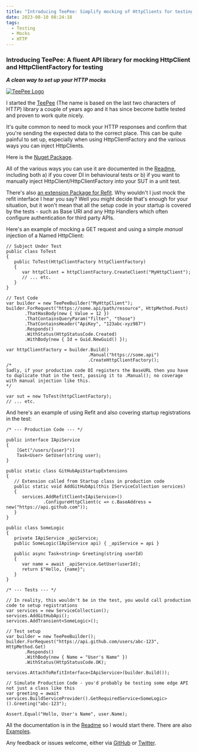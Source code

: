 ```yaml
---
title: "Introducing TeePee: Simplify mocking of HttpClients for testing"
date: 2023-08-10 08:24:18
tags:
  - Testing
  - Mocks
  - HTTP
---
```


### Introducing TeePee: A fluent API library for mocking HttpClient and HttpClientFactory for testing

**_A clean way to set up your HTTP mocks_**

[![TeePee Logo](https://raw.githubusercontent.com/oatsoda/TeePee/main/TeePee/teepee-icon.png)](https://github.com/oatsoda/TeePee)

I started the [TeePee](https://github.com/oatsoda/TeePee) (The name is based on the last two characters of HT*TP*) library a couple of years ago and it has since become battle tested and proven to work quite nicely.

It's quite common to need to mock your HTTP responses and confirm that you're sending the expected data to the correct place. This can be quite painful to set up, especially when using HttpClientFactory and the various ways you can inject HttpClients.

Here is the [Nuget Package](https://www.nuget.org/packages/TeePee/).

All of the various ways you can use it are documented in the [Readme](https://github.com/oatsoda/TeePee#readme), including both a) if you cover DI in behavioural tests or b) if you want to manually inject HttpClient/HttpClientFactory into your SUT in a unit test.

There's also [an extension Package for Refit](https://www.nuget.org/packages/TeePee.Refit/). Why wouldn't I just mock the refit interface I hear you say? Well you might decide that's enough for your situation, but it won't mean that all the setup code in your startup is covered by the tests - such as Base URI and any Http Handlers which often configure authentication for third party APIs.

Here's an example of mocking a GET request and using a simple _manual_ injection of a Named HttpClient:

```[csharp]
// Subject Under Test
public class ToTest
{
   public ToTest(HttpClientFactory httpClientFactory)
   {
      var httpClient = httpClientFactory.CreateClient("MyHttpClient");
      // ... etc.
   }
}

// Test Code
var builder = new TeePeeBuilder("MyHttpClient");
builder.ForRequest("https://some.api/path/resource", HttpMethod.Post)
       .ThatHasBody(new { Value = 12 })
       .ThatContainsQueryParam("filter", "those")
       .ThatContainsHeader("ApiKey", "123abc-xyz987")
       .Responds()
       .WithStatus(HttpStatusCode.Created)
       .WithBody(new { Id = Guid.NewGuid() });

var httpClientFactory = builder.Build()
                               .Manual("https://some.api")
                               .CreateHttpClientFactory();
/*
Sadly, if your production code DI registers the BaseURL then you have to duplicate that in the test, passing it to .Manual(); no coverage with manual injection like this.
*/

var sut = new ToTest(httpClientFactory);
// ... etc.
```

And here's an example of using Refit and also covering startup registrations in the test:

```[csharp]
/* --- Production Code --- */

public interface IApiService
{
    [Get("/users/{user}")]
    Task<User> GetUser(string user);
}

public static class GitHubApiStartupExtensions
{
   // Extension called from Startup class in production code
   public static void AddGitHubApi(this IServiceCollection services)
   {
      services.AddRefitClient<IApiService>()
              .ConfigureHttpClient(c => c.BaseAddress = new("https://api.github.com"));
   }
}

public class SomeLogic
{
   private IApiService _apiService;
   public SomeLogic(IApiService api) { _apiService = api }

   public async Task<string> Greeting(string userId)
   {
      var name = await _apiService.GetUser(userId);
      return $"Hello, {name}";
   }
}

/* --- Tests --- */

// In reality, this wouldn't be in the test, you would call production code to setup registrations
var services = new ServiceCollection();
services.AddGitHubApi();
services.AddTransient<SomeLogic>();

// Test setup
var builder = new TeePeeBuilder();
builder.ForRequest("https://api.github.com/users/abc-123", HttpMethod.Get)
       .Responds()
       .WithBody(new { Name = "User's Name" })
       .WithStatus(HttpStatusCode.OK);

services.AttachToRefitInterface<IApiService>(builder.Build());

// Simulate Production Code - you'd probably be testing some edge API not just a class like this
var greeting = await services.BuildServiceProvider().GetRequiredService<SomeLogic>().Greeting("abc-123");

Assert.Equal("Hello, User's Name", user.Name);
```

All the documentation is in the [Readme](https://github.com/oatsoda/TeePee#readme) so I would start there. There are also [Examples](https://github.com/oatsoda/TeePee/tree/main/Examples).

Any feedback or issues welcome, either via [GitHub](https://github.com/oatsoda/TeePee/issues) or [Twitter](https://twitter.com/oatsoda).
